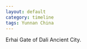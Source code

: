 ```yaml
---
layout: default
category: timeline
tags: Yunnan China
---
```


Erhai Gate of Dali Ancient City.

<img src="{{ site_url }}/img/posts/2013-10-24.jpg" alt="">


